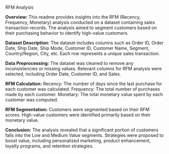 RFM Analysis 

**Overview:**
This readme provides insights into the RFM (Recency, Frequency, Monetary) analysis conducted on a dataset containing sales transaction records. The analysis aimed to segment customers based on their purchasing behavior to identify high-value customers.

**Dataset Description:**
The dataset includes columns such as Order ID, Order Date, Ship Date, Ship Mode, Customer ID, Customer Name, Segment, Country/Region, City, etc.
Each row represents a unique sales transaction.


**Data Preprocessing:**
The dataset was cleaned to remove any inconsistencies or missing values.
Relevant columns for RFM analysis were selected, including Order Date, Customer ID, and Sales.

**RFM Calculation:**
Recency: The number of days since the last purchase for each customer was calculated.
Frequency: The total number of purchases made by each customer.
Monetary: The total monetary value spent by each customer was computed.

**RFM Segmentation:**
Customers were segmented based on their RFM scores.
High-value customers were identified primarily based on their monetary value.

**Conclusion:**
The analysis revealed that a significant portion of customers falls into the Low and Medium Value segments.
Strategies were proposed to boost value, including personalized marketing, product enhancement, loyalty programs, and retention strategies.
